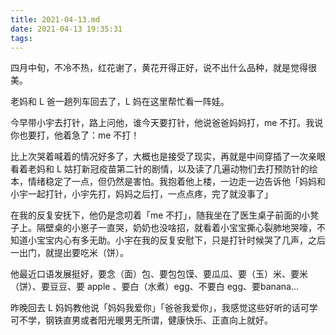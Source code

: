 ```yaml
---
title: 2021-04-13.md
date: 2021-04-13 19:35:31
tags:
---
```


四月中旬，不冷不热，红花谢了，黄花开得正好，说不出什么品种，就是觉得很美。

老妈和 L 爸一趟列车回去了，L 妈在这里帮忙看一阵娃。

今早带小宇去打针，路上问他，谁今天要打针，他说爸爸妈妈打，me 不打。我说你也要打，他着急了：me 不打！

比上次哭着喊着的情况好多了，大概也是接受了现实，再就是中间穿插了一次亲眼看着老妈和 L 姑打新冠疫苗第二针的剧情，以及读了几遍动物们去打预防针的绘本，情绪稳定了一点，但仍然是害怕。我抱着他上楼，一边走一边告诉他「妈妈和小宇一起打针，小宇先打，妈妈之后打，一点点疼，完了就没事了」

在我的反复安抚下，他仍是念叨着「me 不打」，随我坐在了医生桌子前面的小凳子上。隔壁桌的小崽子一直哭，奶奶也没啥招，就看着小宝宝撕心裂肺地哭嚎，不知道小宝宝内心有多无助。小宇在我的反复安慰下，只是打针时候哭了几声，之后一出门，就提出要吃米（饼）。

他最近口语发展挺好，要念（面）包、要包包馍、要瓜瓜、要（玉）米、要米（饼）、要豆豆、要 apple 、要白（水煮）egg、不要白 egg、要banana...

昨晚回去 L 妈妈教他说「妈妈我爱你」「爸爸我爱你」，我感觉这些好听的话可学可不学，钢铁直男或者阳光暖男无所谓，健康快乐、正直向上就好。



